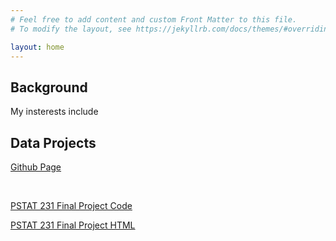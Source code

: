 ```yaml
---
# Feel free to add content and custom Front Matter to this file.
# To modify the layout, see https://jekyllrb.com/docs/themes/#overriding-theme-defaults

layout: home
---
```


<h2>Background</h2>

<p> My insterests include </p>

<h2>Data Projects</h2>


<a href="https://github.com/leoncw/">Github Page</a>

<br>

<a href="https://github.com/leoncw/PSTAT231_Final">PSTAT 231 Final Project Code</a>

<a href="https://leoncw.github.io/PSTAT231_Final/Final_Project_html_Broderick_Weinberg.html">PSTAT 231 Final Project HTML</a>

